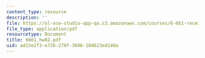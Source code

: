 ```yaml
---
content_type: resource
description: ''
file: https://ol-ocw-studio-app-qa.s3.amazonaws.com/courses/6-661-receivers-antennas-and-signals-spring-2003/ad13e2f3e726270f3606184623ed140a_6661_hw02.pdf
file_type: application/pdf
resourcetype: Document
title: 6661_hw02.pdf
uid: ad13e2f3-e726-270f-3606-184623ed140a
---
```

